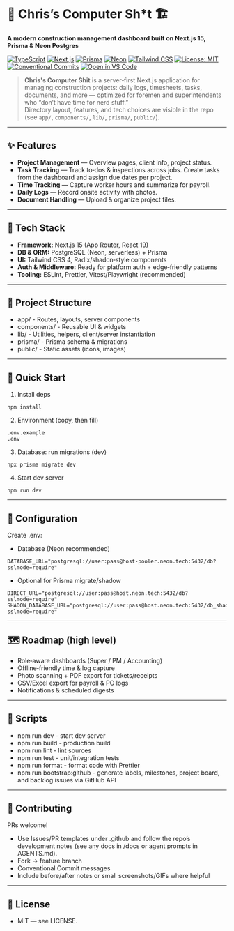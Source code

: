 # 🧰 Chris’s Computer Sh*t 🏗️  
**A modern construction management dashboard built on Next.js 15, Prisma & Neon Postgres**

[![TypeScript](https://img.shields.io/badge/TypeScript-5.x-blue.svg?logo=typescript)](https://www.typescriptlang.org/)
[![Next.js](https://img.shields.io/badge/Next.js-15-black?logo=next.js)](https://nextjs.org/)
[![Prisma](https://img.shields.io/badge/Prisma-ORM-2D3748?logo=prisma)](https://prisma.io/)
[![Neon](https://img.shields.io/badge/PostgreSQL-Neon-15A143?logo=postgresql)](https://neon.tech/)
[![Tailwind CSS](https://img.shields.io/badge/Tailwind_CSS-4.x-38B2AC?logo=tailwind-css)](https://tailwindcss.com/)
[![License: MIT](https://img.shields.io/badge/License-MIT-green.svg)](#license)
[![Conventional Commits](https://img.shields.io/badge/Commits-Conventional-FE5196.svg)](https://www.conventionalcommits.org/)
[![Open in VS Code](https://img.shields.io/badge/Dev-Open%20in%20VS%20Code-007ACC?logo=visualstudiocode)](https://code.visualstudio.com/)

> **Chris's Computer Shit** is a server‑first Next.js application for managing construction projects: daily logs, timesheets, tasks, documents, and more — optimized for foremen and superintendents who “don’t have time for nerd stuff.”  
> Directory layout, features, and tech choices are visible in the repo (see `app/`, `components/`, `lib/`, `prisma/`, `public/`).

---

## ✨ Features

- **Project Management** — Overview pages, client info, project status. 
- **Task Tracking** — Track to‑dos & inspections across jobs. Create tasks from the dashboard and assign due dates per project.
- **Time Tracking** — Capture worker hours and summarize for payroll. 
- **Daily Logs** — Record onsite activity with photos.  
- **Document Handling** — Upload & organize project files. 

---

## 🧱 Tech Stack

- **Framework:** Next.js 15 (App Router, React 19)  
- **DB & ORM:** PostgreSQL (Neon, serverless) + Prisma  
- **UI:** Tailwind CSS 4, Radix/shadcn‑style components  
- **Auth & Middleware:** Ready for platform auth + edge‑friendly patterns  
- **Tooling:** ESLint, Prettier, Vitest/Playwright (recommended)

---

## 📁 Project Structure

- app/ - Routes, layouts, server components
- components/ - Reusable UI & widgets
- lib/ - Utilities, helpers, client/server instantiation
- prisma/ - Prisma schema & migrations
- public/ - Static assets (icons, images)

---

## 🚀 Quick Start

1) Install deps
```
npm install
```

2) Environment (copy, then fill)
```
.env.example 
.env
```

3) Database: run migrations (dev)
```
npx prisma migrate dev
```

4) Start dev server
```
npm run dev
```

---

## 🔧 Configuration

Create .env:

- Database (Neon recommended)
```
DATABASE_URL="postgresql://user:pass@host-pooler.neon.tech:5432/db?sslmode=require"
```

- Optional for Prisma migrate/shadow
```
DIRECT_URL="postgresql://user:pass@host.neon.tech:5432/db?sslmode=require"
SHADOW_DATABASE_URL="postgresql://user:pass@host.neon.tech:5432/db_shadow?sslmode=require"
```

---

## 🗺️ Roadmap (high level)

 - Role‑aware dashboards (Super / PM / Accounting)
 - Offline‑friendly time & log capture
 - Photo scanning + PDF export for tickets/receipts
 - CSV/Excel export for payroll & PO logs
 - Notifications & scheduled digests

---

## 🧪 Scripts

- npm run dev - start dev server
- npm run build - production build
- npm run lint - lint sources
- npm run test - unit/integration tests
- npm run format - format code with Prettier
- npm run bootstrap:github - generate labels, milestones, project board, and backlog issues via GitHub API

---

## 🤝 Contributing

PRs welcome! 
- Use Issues/PR templates under .github and follow the repo’s development notes (see any docs in /docs or agent prompts in AGENTS.md). 
- Fork → feature branch
- Conventional Commit messages
- Include before/after notes or small screenshots/GIFs where helpful

---

## 📄 License

- MIT — see LICENSE.
